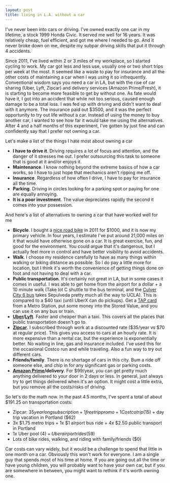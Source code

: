 ```yaml
---
layout: post
title: living in L.A. without a car
---
```


I've never been into cars or driving. I've owned exactly one car in my lifetime, a stock 1999 Honda Civic. It served me well for 16 years. It was relatively cheap, fuel efficient, and got me where I needed to go. And it never broke down on me, despite my subpar driving skills that put it through 4 accidents.

Since 2011, I've lived within 2 or 3 miles of my workplace, so I started cycling to work. My car got less and less use, usually one or two short trips per week at the most. It seemed like a waste to pay for insurance and all the other costs of maintaining a car when I was using it so infrequently. Conventional wisdom says you need a car in LA, but with the rise of car sharing (Uber, Lyft, Zipcar) and delivery services (Amazon Prime/Fresh), it is starting to become more feasible to get by without one. As fate would have it, I got into an accident that while not too serious, caused enough damage to be a total loss. I was fed up with driving and didn't want to deal with it anymore. The insurance paid out $3500, and it was the perfect opportunity to try out life without a car. Instead of using the money to buy another car, I wanted to see how far it would take me using the alternatives. After 4 and a half months of this experiment, I've gotten by just fine and can confidently say that I prefer not owning a car.

<!--break-->

Let's make a list of the things I hate most about owning a car

   * **I have to drive it**. Driving requires a lot of focus and attention, and the danger of it stresses me out. I prefer outsourcing this task to someone that is good at it and/or enjoys it.
   * **Maintenance**. I know nothing beyond the extreme basics of how a car works, so I have to just hope that mechanics aren't ripping me off.
   * **Insurance**. Regardless of how often I drive, I have to pay for insurance all the time.
   * **Parking**. Driving in circles looking for a parking spot or paying for one are equally annoying.
   * **It is a poor investment**. The value depreciates rapidly the second it comes into your possession.

And here's a list of alternatives to owning a car that have worked well for me

   * **Bicycle**. I bought a [nice road bike](http://www.giant-bicycles.com/en-us/bikes/series/defy/22177/) in 2011 for $1000, and it is now my primary vehicle. In four years, I estimate I've put around 21,000 miles on it that would have otherwise gone on a car. It is great exercise, fun, and good for the environment. You could argue that it's dangerous, but I actually feel more in control and have better visibility to avoid accidents.
   * **Walk**. I choose my residence carefully to have as many things within walking or biking distance as possible. So I do pay a little more for location, but I think it's worth the convenience of getting things done on foot and not having to deal with a car.
   * **Public transportation**. It's certainly not great in LA, but in some cases it comes in useful. I was able to get home from the airport for a dollar + a 10 minute walk (Take lot C shuttle to the bus terminal, and the [Culver City 6 bus](http://www.culvercity.org/government/transportation/bus.aspx) takes Sepulveda pretty much all the way to UCLA). This is compared to a $40 taxi (until UberX can do pickups). Get a [TAP card](https://www.taptogo.net) from a Metro Station, put some money into the Stored Value, and you can use it on any bus or train. 
   * **[Uber](http://www.uber.com)/[Lyft](http://www.lyft.com)**. Faster and cheaper than a taxi. This covers all the places that public transportation doesn't go to.
   * **[Zipcar](http://www.zipcar.com)**. I subscribed through work at a discounted rate ($35/year vs $70 at regular price). This gives you access to cars at an hourly rate. It is more expensive than a rental car, but the experience is exponentially better. No waiting in line, gas and insurance included. I've used this for the occasional Costco run and while traveling. Also a fun way to try out different cars.
   * **Friends/family**. There is no shortage of cars in this city. Bum a ride off someone else, and chip in for any significant gas or parking costs.
   * **[Amazon Prime](http://www.amazon.com)/delivery**. For $99/year, you can get pretty much anything delivered to your door in 2 days or less. In general, just always try to get things delivered when it's an option. It might cost a little extra, but you remove all the costs/risks of driving.

So let's do the math now. In the past 4.5 months, I've spent a total of about $191.25 on transportation costs:

   * Zipcar: $35 year long subscription + 1 free trip promo + 1 Costco trip ($15) + day trip vacation in Portland ($62)
   * 3x $1.75 metro trips + 1x $1 airport bus ride + 4x $2.50 public transport in Portland
   * 1x Uber pool ($4) + Uber airport rides ($59)
   * Lots of bike rides, walking, and riding with family/friends ($0)

Car costs can vary widely, but it would be a challenge to spend that little in one month on a car. Obviously this won't work for everyone. I am a single guy that spends most of his time at home. If you are going out all the time or have young children, you will probably want to have your own car, but if you are somewhere in between, you might want to rethink if it's worth owning one.
